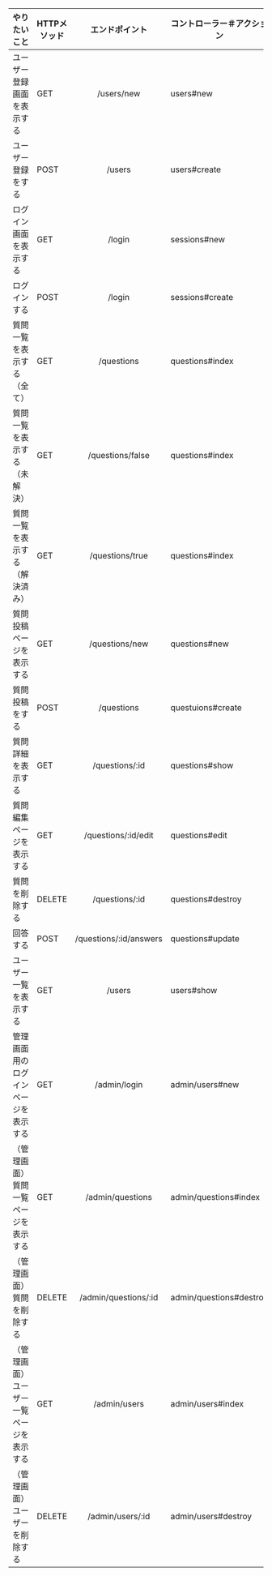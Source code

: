 | やりたいこと                             | HTTPメソッド | エンドポイント          | コントローラー＃アクション | 
| ---------------------------------------- | ------------ | :---------------------: | -------------------------- | 
| ユーザー登録画面を表示する               | GET		        | /users/new              | users#new                  | 
| ユーザー登録をする                       | POST         | /users                  | users#create               | 
| ログイン画面を表示する                   | GET          | /login                  | sessions#new           | 
| ログインする                             | POST         | /login                  | sessions#create                | 
| 質問一覧を表示する（全て）               | GET          | /questions              | questions#index            | 
| 質問一覧を表示する（未解決）             | GET          | /questions/false | questions#index     | 
| 質問一覧を表示する（解決済み）           | GET          | /questions/true     | questions#index         | 
| 質問投稿ページを表示する                 | GET          | /questions/new          | questions#new              | 
| 質問投稿をする                           | POST         | /questions              | questuions#create          | 
| 質問詳細を表示する                       | GET          | /questions/:id          | questions#show             | 
| 質問編集ページを表示する                 | GET          | /questions/:id/edit     | questions#edit             | 
| 質問を削除する                           | DELETE       | /questions/:id          | questions#destroy          | 
| 回答する                                 | POST         | /questions/:id/answers        | questions#update           | 
| ユーザー一覧を表示する                   | GET          | /users            | users#show                 | 
| 管理画面用のログインページを表示する     | GET          | /admin/login            | admin/users#new           | 
| （管理画面）質問一覧ページを表示する     | GET          | /admin/questions        | admin/questions#index      | 
| （管理画面）質問を削除する               | DELETE       | /admin/questions/:id    | admin/questions#destroy    | 
| （管理画面）ユーザー一覧ページを表示する | GET          | /admin/users            | admin/users#index          | 
| （管理画面）ユーザーを削除する           | DELETE       | /admin/users/:id        | admin/users#destroy        | 